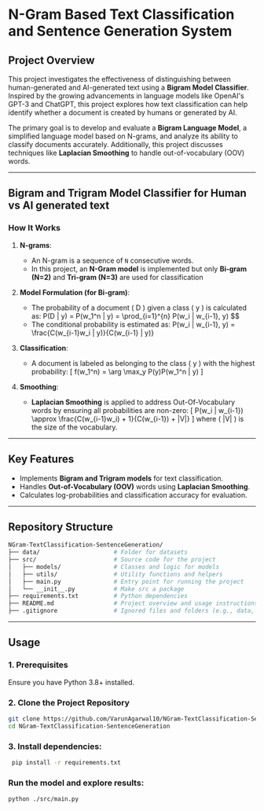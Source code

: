 # N-Gram Based Text Classification and Sentence Generation System


## Project Overview
This project investigates the effectiveness of distinguishing between human-generated and AI-generated text using a **Bigram Model Classifier**. Inspired by the growing advancements in language models like OpenAI's GPT-3 and ChatGPT, this project explores how text classification can help identify whether a document is created by humans or generated by AI.

The primary goal is to develop and evaluate a **Bigram Language Model**, a simplified language model based on N-grams, and analyze its ability to classify documents accurately. Additionally, this project discusses techniques like **Laplacian Smoothing** to handle out-of-vocabulary (OOV) words.

---

## Bigram and Trigram Model Classifier for Human vs AI generated text

### How It Works
1. **N-grams**:
   - An N-gram is a sequence of `N` consecutive words.
   - In this project, an **N-Gram model** is implemented but only **Bi-gram (N=2)** and **Tri-gram (N=3)** are used for classification

2. **Model Formulation (for Bi-gram)**:
   - The probability of a document \( D \) given a class \( y \) is calculated as:
     P(D | y) = P(w_1^n | y) = \prod_{i=1}^{n} P(w_i | w_{i-1}, y) $$
   - The conditional probability is estimated as:
     P(w_i | w_{i-1}, y) = \frac{C(w_{i-1}w_i | y)}{C(w_{i-1} | y)}

3. **Classification**:
   - A document is labeled as belonging to the class \( y \) with the highest probability:
     \[
     f(w_1^n) = \arg \max_y P(y)P(w_1^n | y)
     \]

4. **Smoothing**:
   - **Laplacian Smoothing** is applied to address Out-Of-Vocabulary words by ensuring all probabilities are non-zero:
     \[
     P(w_i | w_{i-1}) \approx \frac{C(w_{i-1}w_i) + 1}{C(w_{i-1}) + |V|}
     \]
     where \( |V| \) is the size of the vocabulary.

---

## Key Features
- Implements **Bigram and Trigram models** for text classification.
- Handles **Out-of-Vocabulary (OOV)** words using **Laplacian Smoothing**.
- Calculates log-probabilities and classification accuracy for evaluation.

---

## Repository Structure

```bash
NGram-TextClassification-SentenceGeneration/
├── data/                     # Folder for datasets
├── src/                      # Source code for the project
│   ├── models/               # Classes and logic for models
│   ├── utils/                # Utility functions and helpers 
│   ├── main.py               # Entry point for running the project
│   └── __init__.py           # Make src a package
├── requirements.txt          # Python dependencies
├── README.md                 # Project overview and usage instructions
├── .gitignore                # Ignored files and folders (e.g., data, logs)

```


---

## Usage

### 1. Prerequisites
Ensure you have Python 3.8+ installed.

### 2. Clone the Project Repository
```bash
git clone https://github.com/VarunAgarwal10/NGram-TextClassification-SentenceGeneration 
cd NGram-TextClassification-SentenceGeneration
```

### 3. Install dependencies:
```bash
 pip install -r requirements.txt
```

### Run the model and explore results:
```bash
python ./src/main.py
```